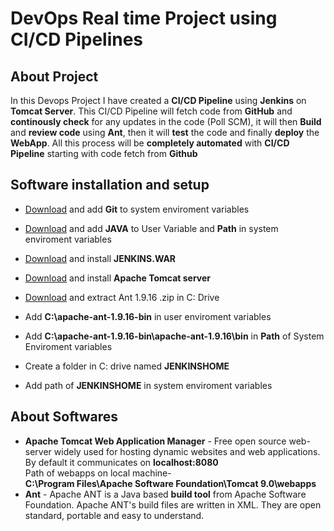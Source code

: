 # DevOps Real time Project using CI/CD Pipelines

## About Project
In this Devops Project I have created a **CI/CD Pipeline** using **Jenkins** on **Tomcat Server**. This CI/CD Pipeline will fetch code from **GitHub** and **continously check** for any updates in the code (Poll SCM), it will then **Build** and **review code** using **Ant**, then it will **test** the code and finally **deploy** the **WebApp**. All this process will be **completely automated** with **CI/CD Pipeline** starting with code fetch from **Github**


## Software installation and setup
- [Download](https://git-scm.com/downloads) and add **Git** to system enviroment variables
- [Download](https://www.oracle.com/java/technologies/downloads/) and add **JAVA** to User Variable and **Path** in system enviroment variables

- [Download](https://www.jenkins.io/download/) and install **JENKINS.WAR**

- [Download](https://dlcdn.apache.org/tomcat/tomcat-9/v9.0.65/bin/apache-tomcat-9.0.65.exe) and install **Apache Tomcat server** 

- [Download](https://ant.apache.org/bindownload.cgi) and extract Ant 1.9.16 .zip in C: Drive

- Add **C:\apache-ant-1.9.16-bin** in user enviroment variables 
- Add **C:\apache-ant-1.9.16-bin\apache-ant-1.9.16\bin** in **Path** of System Enviroment variables

- Create a folder in C: drive named **JENKINSHOME**
- Add path of **JENKINSHOME** in system enviroment variables


## About Softwares <br>
- **Apache Tomcat Web Application Manager** - Free open source web-server widely used for hosting dynamic websites and web applications. By default it communicates on **localhost:8080**<br>
Path of webapps on local machine- <br>
**C:\Program Files\Apache Software Foundation\Tomcat 9.0\webapps**<br>
- **Ant** - Apache ANT is a Java based **build tool** from Apache Software Foundation. Apache ANT's build files are written in XML. They are open standard, portable and easy to understand.

